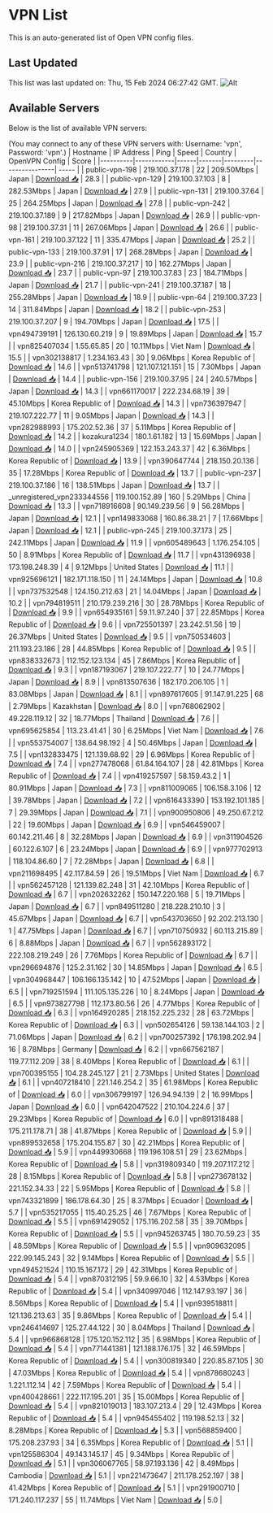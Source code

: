 # VPN List

This is an auto-generated list of Open VPN config files.

## Last Updated

This list was last updated on: Thu, 15 Feb 2024 06:27:42 GMT.
![Alt](https://repobeats.axiom.co/api/embed/186b98318ef1479477931607c1ad7d823f12451f.svg "Repobeats analytics image")

## Available Servers

Below is the list of available VPN servers:

(You may connect to any of these VPN servers with: Username: 'vpn', Password: 'vpn'.)
| Hostname | IP Address | Ping | Speed | Country | OpenVPN Config | Score |
|----------|------------|------|-------|---------|----------------| ----- |
| public-vpn-198 | 219.100.37.178 | 22 | 209.50Mbps | Japan | [Download 📥](./configs/server_0_JP.ovpn) | 28.3 |
| public-vpn-129 | 219.100.37.103 | 8 | 282.53Mbps | Japan | [Download 📥](./configs/server_1_JP.ovpn) | 27.9 |
| public-vpn-131 | 219.100.37.64 | 25 | 264.25Mbps | Japan | [Download 📥](./configs/server_2_JP.ovpn) | 27.8 |
| public-vpn-242 | 219.100.37.189 | 9 | 217.82Mbps | Japan | [Download 📥](./configs/server_3_JP.ovpn) | 26.9 |
| public-vpn-98 | 219.100.37.31 | 11 | 267.06Mbps | Japan | [Download 📥](./configs/server_4_JP.ovpn) | 26.6 |
| public-vpn-161 | 219.100.37.122 | 11 | 335.47Mbps | Japan | [Download 📥](./configs/server_5_JP.ovpn) | 25.2 |
| public-vpn-133 | 219.100.37.91 | 17 | 268.28Mbps | Japan | [Download 📥](./configs/server_6_JP.ovpn) | 23.9 |
| public-vpn-216 | 219.100.37.217 | 10 | 162.27Mbps | Japan | [Download 📥](./configs/server_7_JP.ovpn) | 23.7 |
| public-vpn-97 | 219.100.37.83 | 23 | 184.71Mbps | Japan | [Download 📥](./configs/server_8_JP.ovpn) | 21.7 |
| public-vpn-241 | 219.100.37.187 | 18 | 255.28Mbps | Japan | [Download 📥](./configs/server_9_JP.ovpn) | 18.9 |
| public-vpn-64 | 219.100.37.23 | 14 | 311.84Mbps | Japan | [Download 📥](./configs/server_10_JP.ovpn) | 18.2 |
| public-vpn-253 | 219.100.37.207 | 9 | 194.70Mbps | Japan | [Download 📥](./configs/server_11_JP.ovpn) | 17.5 |
| vpn494739191 | 126.130.60.219 | 9 | 19.89Mbps | Japan | [Download 📥](./configs/server_12_JP.ovpn) | 15.7 |
| vpn825407034 | 1.55.65.85 | 20 | 10.11Mbps | Viet Nam | [Download 📥](./configs/server_13_VN.ovpn) | 15.5 |
| vpn302138817 | 1.234.163.43 | 30 | 9.06Mbps | Korea Republic of | [Download 📥](./configs/server_14_KR.ovpn) | 14.6 |
| vpn513741798 | 121.107.121.151 | 15 | 7.30Mbps | Japan | [Download 📥](./configs/server_15_JP.ovpn) | 14.4 |
| public-vpn-156 | 219.100.37.95 | 24 | 240.57Mbps | Japan | [Download 📥](./configs/server_16_JP.ovpn) | 14.3 |
| vpn661170017 | 222.234.68.19 | 39 | 45.10Mbps | Korea Republic of | [Download 📥](./configs/server_17_KR.ovpn) | 14.3 |
| vpn736397947 | 219.107.222.77 | 11 | 9.05Mbps | Japan | [Download 📥](./configs/server_18_JP.ovpn) | 14.3 |
| vpn282988993 | 175.202.52.36 | 37 | 5.11Mbps | Korea Republic of | [Download 📥](./configs/server_19_KR.ovpn) | 14.2 |
| kozakura1234 | 180.1.61.182 | 13 | 15.69Mbps | Japan | [Download 📥](./configs/server_20_JP.ovpn) | 14.0 |
| vpn245905369 | 122.153.243.37 | 42 | 6.36Mbps | Korea Republic of | [Download 📥](./configs/server_21_KR.ovpn) | 13.9 |
| vpn390647744 | 218.150.20.136 | 35 | 17.28Mbps | Korea Republic of | [Download 📥](./configs/server_22_KR.ovpn) | 13.7 |
| public-vpn-237 | 219.100.37.186 | 16 | 138.51Mbps | Japan | [Download 📥](./configs/server_23_JP.ovpn) | 13.7 |
| _unregistered_vpn233344556 | 119.100.152.89 | 160 | 5.29Mbps | China | [Download 📥](./configs/server_24_CN.ovpn) | 13.3 |
| vpn718916608 | 90.149.239.56 | 9 | 56.28Mbps | Japan | [Download 📥](./configs/server_25_JP.ovpn) | 12.1 |
| vpn149833068 | 160.86.38.21 | 7 | 17.66Mbps | Japan | [Download 📥](./configs/server_26_JP.ovpn) | 12.1 |
| public-vpn-245 | 219.100.37.173 | 25 | 242.11Mbps | Japan | [Download 📥](./configs/server_27_JP.ovpn) | 11.9 |
| vpn605489643 | 1.176.254.105 | 50 | 8.91Mbps | Korea Republic of | [Download 📥](./configs/server_28_KR.ovpn) | 11.7 |
| vpn431396938 | 173.198.248.39 | 4 | 9.12Mbps | United States | [Download 📥](./configs/server_29_US.ovpn) | 11.1 |
| vpn925696121 | 182.171.118.150 | 11 | 24.14Mbps | Japan | [Download 📥](./configs/server_30_JP.ovpn) | 10.8 |
| vpn737532548 | 124.150.212.63 | 21 | 14.04Mbps | Japan | [Download 📥](./configs/server_31_JP.ovpn) | 10.2 |
| vpn794819511 | 210.179.239.216 | 30 | 28.78Mbps | Korea Republic of | [Download 📥](./configs/server_32_KR.ovpn) | 9.9 |
| vpn654935161 | 59.11.97.240 | 37 | 22.85Mbps | Korea Republic of | [Download 📥](./configs/server_33_KR.ovpn) | 9.6 |
| vpn725501397 | 23.242.51.56 | 19 | 26.37Mbps | United States | [Download 📥](./configs/server_34_US.ovpn) | 9.5 |
| vpn750534603 | 211.193.23.186 | 28 | 44.85Mbps | Korea Republic of | [Download 📥](./configs/server_35_KR.ovpn) | 9.5 |
| vpn838332673 | 112.152.123.134 | 45 | 7.86Mbps | Korea Republic of | [Download 📥](./configs/server_36_KR.ovpn) | 9.3 |
| vpn187193067 | 219.107.222.77 | 10 | 24.77Mbps | Japan | [Download 📥](./configs/server_37_JP.ovpn) | 8.9 |
| vpn813507636 | 182.170.206.105 | 1 | 83.08Mbps | Japan | [Download 📥](./configs/server_38_JP.ovpn) | 8.1 |
| vpn897617605 | 91.147.91.225 | 68 | 2.79Mbps | Kazakhstan | [Download 📥](./configs/server_39_KZ.ovpn) | 8.0 |
| vpn768062902 | 49.228.119.12 | 32 | 18.77Mbps | Thailand | [Download 📥](./configs/server_40_TH.ovpn) | 7.6 |
| vpn695625854 | 113.23.41.41 | 30 | 6.25Mbps | Viet Nam | [Download 📥](./configs/server_41_VN.ovpn) | 7.6 |
| vpn553754007 | 138.64.98.192 | 4 | 50.46Mbps | Japan | [Download 📥](./configs/server_42_JP.ovpn) | 7.5 |
| vpn132833475 | 121.139.68.92 | 29 | 6.96Mbps | Korea Republic of | [Download 📥](./configs/server_43_KR.ovpn) | 7.4 |
| vpn277478068 | 61.84.164.107 | 28 | 42.81Mbps | Korea Republic of | [Download 📥](./configs/server_44_KR.ovpn) | 7.4 |
| vpn419257597 | 58.159.43.2 | 1 | 80.91Mbps | Japan | [Download 📥](./configs/server_45_JP.ovpn) | 7.3 |
| vpn811009065 | 106.158.3.106 | 12 | 39.78Mbps | Japan | [Download 📥](./configs/server_46_JP.ovpn) | 7.2 |
| vpn616433390 | 153.192.101.185 | 7 | 29.39Mbps | Japan | [Download 📥](./configs/server_47_JP.ovpn) | 7.1 |
| vpn900950806 | 49.250.67.212 | 22 | 19.60Mbps | Japan | [Download 📥](./configs/server_48_JP.ovpn) | 6.9 |
| vpn546459007 | 60.142.211.46 | 8 | 32.28Mbps | Japan | [Download 📥](./configs/server_49_JP.ovpn) | 6.9 |
| vpn311904526 | 60.122.6.107 | 6 | 23.24Mbps | Japan | [Download 📥](./configs/server_50_JP.ovpn) | 6.9 |
| vpn977702913 | 118.104.86.60 | 7 | 72.28Mbps | Japan | [Download 📥](./configs/server_51_JP.ovpn) | 6.8 |
| vpn211698495 | 42.117.84.59 | 26 | 19.51Mbps | Viet Nam | [Download 📥](./configs/server_52_VN.ovpn) | 6.7 |
| vpn562457128 | 121.139.82.248 | 31 | 42.10Mbps | Korea Republic of | [Download 📥](./configs/server_53_KR.ovpn) | 6.7 |
| vpn202632262 | 150.147.220.168 | 5 | 19.71Mbps | Japan | [Download 📥](./configs/server_54_JP.ovpn) | 6.7 |
| vpn849511280 | 218.228.210.10 | 3 | 45.67Mbps | Japan | [Download 📥](./configs/server_55_JP.ovpn) | 6.7 |
| vpn543703650 | 92.202.213.130 | 1 | 47.75Mbps | Japan | [Download 📥](./configs/server_56_JP.ovpn) | 6.7 |
| vpn710750932 | 60.113.215.89 | 6 | 8.88Mbps | Japan | [Download 📥](./configs/server_57_JP.ovpn) | 6.7 |
| vpn562893172 | 222.108.219.249 | 26 | 7.76Mbps | Korea Republic of | [Download 📥](./configs/server_58_KR.ovpn) | 6.7 |
| vpn296694876 | 125.2.31.162 | 30 | 14.85Mbps | Japan | [Download 📥](./configs/server_59_JP.ovpn) | 6.5 |
| vpn304968447 | 106.166.135.142 | 10 | 47.52Mbps | Japan | [Download 📥](./configs/server_60_JP.ovpn) | 6.5 |
| vpn719251594 | 111.105.135.226 | 10 | 8.24Mbps | Japan | [Download 📥](./configs/server_61_JP.ovpn) | 6.5 |
| vpn973827798 | 112.173.80.56 | 26 | 4.77Mbps | Korea Republic of | [Download 📥](./configs/server_62_KR.ovpn) | 6.3 |
| vpn164920285 | 218.152.225.232 | 28 | 63.72Mbps | Korea Republic of | [Download 📥](./configs/server_63_KR.ovpn) | 6.3 |
| vpn502654126 | 59.138.144.103 | 2 | 71.06Mbps | Japan | [Download 📥](./configs/server_64_JP.ovpn) | 6.2 |
| vpn700257392 | 176.198.202.94 | 16 | 8.78Mbps | Germany | [Download 📥](./configs/server_65_DE.ovpn) | 6.2 |
| vpn667562187 | 119.77.112.209 | 38 | 8.40Mbps | Korea Republic of | [Download 📥](./configs/server_66_KR.ovpn) | 6.1 |
| vpn700395155 | 104.28.245.127 | 21 | 2.73Mbps | United States | [Download 📥](./configs/server_67_US.ovpn) | 6.1 |
| vpn407218410 | 221.146.254.2 | 35 | 61.98Mbps | Korea Republic of | [Download 📥](./configs/server_68_KR.ovpn) | 6.0 |
| vpn306799197 | 126.94.94.139 | 2 | 16.99Mbps | Japan | [Download 📥](./configs/server_69_JP.ovpn) | 6.0 |
| vpn642047522 | 210.104.224.6 | 37 | 29.23Mbps | Korea Republic of | [Download 📥](./configs/server_70_KR.ovpn) | 6.0 |
| vpn891318488 | 175.211.178.71 | 38 | 41.87Mbps | Korea Republic of | [Download 📥](./configs/server_71_KR.ovpn) | 5.9 |
| vpn899532658 | 175.204.155.87 | 30 | 42.21Mbps | Korea Republic of | [Download 📥](./configs/server_72_KR.ovpn) | 5.9 |
| vpn449930668 | 119.196.108.51 | 29 | 23.62Mbps | Korea Republic of | [Download 📥](./configs/server_73_KR.ovpn) | 5.8 |
| vpn319809340 | 119.207.117.212 | 28 | 8.15Mbps | Korea Republic of | [Download 📥](./configs/server_74_KR.ovpn) | 5.8 |
| vpn273678132 | 221.152.34.33 | 22 | 5.95Mbps | Korea Republic of | [Download 📥](./configs/server_75_KR.ovpn) | 5.8 |
| vpn743321899 | 186.178.64.30 | 25 | 8.37Mbps | Ecuador | [Download 📥](./configs/server_76_EC.ovpn) | 5.7 |
| vpn535217055 | 115.40.25.25 | 46 | 7.67Mbps | Korea Republic of | [Download 📥](./configs/server_77_KR.ovpn) | 5.5 |
| vpn691429052 | 175.116.202.58 | 35 | 39.70Mbps | Korea Republic of | [Download 📥](./configs/server_78_KR.ovpn) | 5.5 |
| vpn945263745 | 180.70.59.23 | 35 | 48.59Mbps | Korea Republic of | [Download 📥](./configs/server_79_KR.ovpn) | 5.5 |
| vpn909632095 | 222.99.145.243 | 32 | 9.14Mbps | Korea Republic of | [Download 📥](./configs/server_80_KR.ovpn) | 5.5 |
| vpn494521524 | 110.15.167.172 | 29 | 42.31Mbps | Korea Republic of | [Download 📥](./configs/server_81_KR.ovpn) | 5.4 |
| vpn870312195 | 59.9.66.10 | 32 | 4.53Mbps | Korea Republic of | [Download 📥](./configs/server_82_KR.ovpn) | 5.4 |
| vpn340997046 | 112.147.93.197 | 36 | 8.56Mbps | Korea Republic of | [Download 📥](./configs/server_83_KR.ovpn) | 5.4 |
| vpn939518811 | 121.136.213.63 | 35 | 9.86Mbps | Korea Republic of | [Download 📥](./configs/server_84_KR.ovpn) | 5.4 |
| vpn246414697 | 125.27.44.122 | 30 | 8.04Mbps | Thailand | [Download 📥](./configs/server_85_TH.ovpn) | 5.4 |
| vpn966868128 | 175.120.152.112 | 35 | 6.98Mbps | Korea Republic of | [Download 📥](./configs/server_86_KR.ovpn) | 5.4 |
| vpn771441381 | 121.188.176.175 | 32 | 46.59Mbps | Korea Republic of | [Download 📥](./configs/server_87_KR.ovpn) | 5.4 |
| vpn300819340 | 220.85.87.105 | 30 | 47.03Mbps | Korea Republic of | [Download 📥](./configs/server_88_KR.ovpn) | 5.4 |
| vpn878680243 | 1.221.112.14 | 42 | 7.59Mbps | Korea Republic of | [Download 📥](./configs/server_89_KR.ovpn) | 5.4 |
| vpn400428661 | 222.117.195.201 | 35 | 15.00Mbps | Korea Republic of | [Download 📥](./configs/server_90_KR.ovpn) | 5.4 |
| vpn821019013 | 183.107.213.4 | 29 | 12.43Mbps | Korea Republic of | [Download 📥](./configs/server_91_KR.ovpn) | 5.4 |
| vpn945455402 | 119.198.52.13 | 32 | 8.28Mbps | Korea Republic of | [Download 📥](./configs/server_92_KR.ovpn) | 5.3 |
| vpn568859400 | 175.208.237.93 | 34 | 6.35Mbps | Korea Republic of | [Download 📥](./configs/server_93_KR.ovpn) | 5.1 |
| vpn125586304 | 49.143.145.17 | 45 | 9.34Mbps | Korea Republic of | [Download 📥](./configs/server_94_KR.ovpn) | 5.1 |
| vpn306067765 | 58.97.193.136 | 42 | 8.49Mbps | Cambodia | [Download 📥](./configs/server_95_KH.ovpn) | 5.1 |
| vpn221473647 | 211.178.252.197 | 38 | 41.42Mbps | Korea Republic of | [Download 📥](./configs/server_96_KR.ovpn) | 5.1 |
| vpn291900710 | 171.240.117.237 | 55 | 11.74Mbps | Viet Nam | [Download 📥](./configs/server_97_VN.ovpn) | 5.0 |
